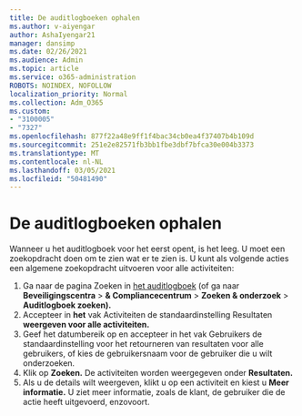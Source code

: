 ```yaml
---
title: De auditlogboeken ophalen
ms.author: v-aiyengar
author: AshaIyengar21
manager: dansimp
ms.date: 02/26/2021
ms.audience: Admin
ms.topic: article
ms.service: o365-administration
ROBOTS: NOINDEX, NOFOLLOW
localization_priority: Normal
ms.collection: Adm_O365
ms.custom:
- "3100005"
- "7327"
ms.openlocfilehash: 877f22a48e9ff1f4bac34cb0ea4f37407b4b109d
ms.sourcegitcommit: 251e2e82571fb3bb1fbe3dbf7bfca30e004b3373
ms.translationtype: MT
ms.contentlocale: nl-NL
ms.lasthandoff: 03/05/2021
ms.locfileid: "50481490"
---
```

# <a name="retrieve-the-audit-logs"></a>De auditlogboeken ophalen

Wanneer u het auditlogboek voor het eerst opent, is het leeg. U moet een zoekopdracht doen om te zien wat er te zien is. U kunt als volgende acties een algemene zoekopdracht uitvoeren voor alle activiteiten:

1. Ga naar de pagina Zoeken in [het auditlogboek](https://protection.office.com/#/unifiedauditlog) (of ga naar **Beveiligingscentra**  >  **& Compliancecentrum**  >  **Zoeken & onderzoek**  >  **Auditlogboek zoeken).**
1. Accepteer in **het** vak Activiteiten de standaardinstelling Resultaten **weergeven voor alle activiteiten.**
1. Geef het datumbereik op  en accepteer in het vak Gebruikers de standaardinstelling voor het retourneren van resultaten voor alle gebruikers, of kies de gebruikersnaam voor de gebruiker die u wilt onderzoeken.
1. Klik op **Zoeken.** De activiteiten worden weergegeven onder **Resultaten.**
1. Als u de details wilt weergeven, klikt u op een activiteit en kiest u **Meer informatie.** U ziet meer informatie, zoals de klant, de gebruiker die de actie heeft uitgevoerd, enzovoort.
